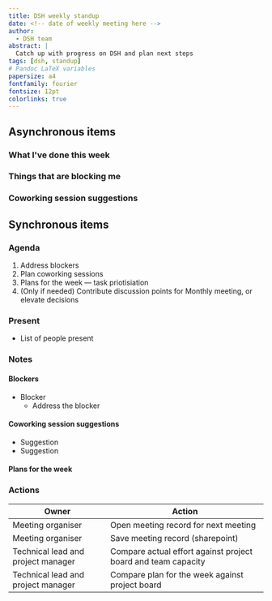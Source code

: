 ```yaml
---
title: DSH weekly standup
date: <!-- date of weekly meeting here -->
author:
  - DSH team
abstract: |
  Catch up with progress on DSH and plan next steps
tags: [dsh, standup]
# Pandoc LaTeX variables
papersize: a4
fontfamily: fourier
fontsize: 12pt
colorlinks: true
---
```


## Asynchronous items

<!--
Please fill these items out before the meeting.

Remember to first update the relevant issues and stories on the project board: https://github.com/orgs/alan-turing-institute/projects/111
-->

### What I've done this week

<!--
Please use the template below to report what you have been working on.
Try to update this as you work.

Please reference stories and the individual tasks/issues.
Please include links.

Please indicate any work that is new, or otherwise not included on the project board.
For example, this may be an emergent task, providing support or expertise to other teams.
-->

<!--
#### Your name here

- Contributed to Story X
    - Worked on task α
    - Closed issue β
    - Discussed problem γ
- **NEW** Provided advice to Team Y
- **NEW** Worked on non-story feature Z
-->

### Things that are blocking me

<!--
Please use the template below to report things that are blocking you.
This may be things out of your control that you need to raise attention to.
It may also be things you would like the help or input of the team on.
-->

<!--
#### Your name here

- I don't understand bug X
- I don't feel I have the authority to do Y
- I want advice on issue Z
-->

### Coworking session suggestions

<!--
Please suggest co working sessions for next week.
Good coworking session tasks may need, or benefit, from multiple team members working synchronously.
Coworking time can also be used to 'block out' time for focused work.
-->

<!--
- Suggestion
- Suggestion
-->

## Synchronous items

### Agenda

1. Address blockers
1. Plan coworking sessions
1. Plans for the week — task priotisiation
1. (Only if needed) Contribute discussion points for Monthly meeting, or elevate decisions

<!--
Please do not add additional agenda items.
Other issues can be dealt with in coworking time.
-->

### Present

- List of people present

### Notes

#### Blockers

- Blocker
  - Address the blocker

#### Coworking session suggestions

<!--
Please copy the asynchronously completed suggested from above here.
Add suggestions brought up in the meeting.
-->

- Suggestion
- Suggestion

#### Plans for the week

<!--
Please use the template below to report what you expect or want to work on this week.

Please reference stories and the individual tasks/issues.
Please include links.
-->

<!--
##### Your name here

- Contribute to  Story X
  - Focus on task α
  - Close issue β
-->

### Actions

| Owner                              | Action                                                        |
| -------                            | --------                                                      |
| Meeting organiser                  | Open meeting record for next meeting                          |
| Meeting organiser                  | Save meeting record (sharepoint)                              |
| Technical lead and project manager | Compare actual effort against project board and team capacity |
| Technical lead and project manager | Compare plan for the week against project board               |
